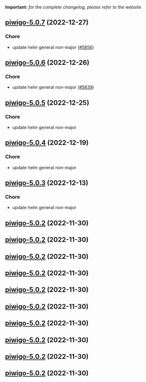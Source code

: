 **Important:**
*for the complete changelog, please refer to the website*




## [piwigo-5.0.7](https://github.com/truecharts/charts/compare/piwigo-5.0.6...piwigo-5.0.7) (2022-12-27)

### Chore

- update helm general non-major ([#5856](https://github.com/truecharts/charts/issues/5856))
  
  


## [piwigo-5.0.6](https://github.com/truecharts/charts/compare/piwigo-5.0.5...piwigo-5.0.6) (2022-12-26)

### Chore

- update helm general non-major ([#5839](https://github.com/truecharts/charts/issues/5839))
  
  


## [piwigo-5.0.5](https://github.com/truecharts/charts/compare/piwigo-5.0.4...piwigo-5.0.5) (2022-12-25)

### Chore

- update helm general non-major
  
  


## [piwigo-5.0.4](https://github.com/truecharts/charts/compare/piwigo-5.0.3...piwigo-5.0.4) (2022-12-19)

### Chore

- update helm general non-major
  
  


## [piwigo-5.0.3](https://github.com/truecharts/charts/compare/piwigo-5.0.2...piwigo-5.0.3) (2022-12-13)

### Chore

- update helm general non-major
  
  


## [piwigo-5.0.2](https://github.com/truecharts/charts/compare/piwigo-5.0.1...piwigo-5.0.2) (2022-11-30)




## [piwigo-5.0.2](https://github.com/truecharts/charts/compare/piwigo-5.0.1...piwigo-5.0.2) (2022-11-30)




## [piwigo-5.0.2](https://github.com/truecharts/charts/compare/piwigo-5.0.1...piwigo-5.0.2) (2022-11-30)




## [piwigo-5.0.2](https://github.com/truecharts/charts/compare/piwigo-5.0.1...piwigo-5.0.2) (2022-11-30)




## [piwigo-5.0.2](https://github.com/truecharts/charts/compare/piwigo-5.0.1...piwigo-5.0.2) (2022-11-30)




## [piwigo-5.0.2](https://github.com/truecharts/charts/compare/piwigo-5.0.1...piwigo-5.0.2) (2022-11-30)




## [piwigo-5.0.2](https://github.com/truecharts/charts/compare/piwigo-5.0.1...piwigo-5.0.2) (2022-11-30)




## [piwigo-5.0.2](https://github.com/truecharts/charts/compare/piwigo-5.0.1...piwigo-5.0.2) (2022-11-30)




## [piwigo-5.0.2](https://github.com/truecharts/charts/compare/piwigo-5.0.1...piwigo-5.0.2) (2022-11-30)




## [piwigo-5.0.2](https://github.com/truecharts/charts/compare/piwigo-5.0.1...piwigo-5.0.2) (2022-11-30)


